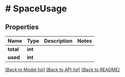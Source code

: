# # SpaceUsage

## Properties

Name | Type | Description | Notes
------------ | ------------- | ------------- | -------------
**total** | **int** |  |
**used** | **int** |  |

[[Back to Model list]](../../README.md#models) [[Back to API list]](../../README.md#endpoints) [[Back to README]](../../README.md)
